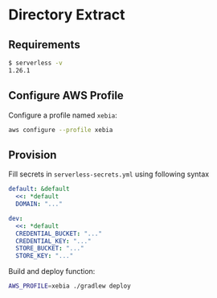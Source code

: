 # Directory Extract

## Requirements

```bash
$ serverless -v
1.26.1
```

## Configure AWS Profile

Configure a profile named `xebia`:
```bash
aws configure --profile xebia
```

## Provision

Fill secrets in `serverless-secrets.yml` using following syntax

```yaml
default: &default
  <<: *default
  DOMAIN: "..."

dev:
  <<: *default
  CREDENTIAL_BUCKET: "..."
  CREDENTIAL_KEY: "..."
  STORE_BUCKET: "..."
  STORE_KEY: "..."
```

Build and deploy function:
```bash
AWS_PROFILE=xebia ./gradlew deploy
```
